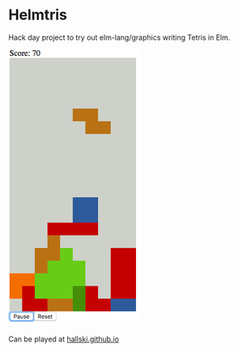 # Helmtris

Hack day project to try out elm-lang/graphics writing Tetris in Elm.

![Helmtris 0.1 Screenshot](./helmtris-0.1.png)

Can be played at [hallski.github.io](http://hallski.github.io/helmtris/)
